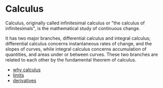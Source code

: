# Calculus

Calculus, originally called infinitesimal calculus or "the calculus of infinitesimals",
is the mathematical study of continuous change.

It has two major branches, differential calculus and integral calculus;
differential calculus concerns instantaneous rates of change, and the slopes of curves,
while integral calculus concerns accumulation of quantities, and areas under or between curves.
These two branches are related to each other by the fundamental theorem of calculus.

- [why calculus](./why.md)
- [limits](./limits.md)
- [derivatives](./derivatives.md)
